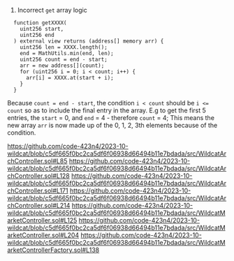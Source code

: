 1. Incorrect `get` array logic

```
  function getXXXX(
    uint256 start,
    uint256 end
  ) external view returns (address[] memory arr) {
    uint256 len = XXXX.length();
    end = MathUtils.min(end, len);
    uint256 count = end - start;
    arr = new address[](count);
    for (uint256 i = 0; i < count; i++) {
      arr[i] = XXXX.at(start + i);
    }
  }
```
Because `count = end - start`, the condition `i < count` should be `i <= count` so as to include the final entry in the array. E.g to get the first 5 entries, the `start` = 0, and `end` = 4 - therefore `count` = 4; This means the new array `arr` is now made up of the 0, 1, 2, 3th elements because of the condition.


https://github.com/code-423n4/2023-10-wildcat/blob/c5df665f0bc2ca5df6f06938d66494b11e7bdada/src/WildcatArchController.sol#L85
https://github.com/code-423n4/2023-10-wildcat/blob/c5df665f0bc2ca5df6f06938d66494b11e7bdada/src/WildcatArchController.sol#L128
https://github.com/code-423n4/2023-10-wildcat/blob/c5df665f0bc2ca5df6f06938d66494b11e7bdada/src/WildcatArchController.sol#L171
https://github.com/code-423n4/2023-10-wildcat/blob/c5df665f0bc2ca5df6f06938d66494b11e7bdada/src/WildcatArchController.sol#L214
https://github.com/code-423n4/2023-10-wildcat/blob/c5df665f0bc2ca5df6f06938d66494b11e7bdada/src/WildcatMarketController.sol#L125
https://github.com/code-423n4/2023-10-wildcat/blob/c5df665f0bc2ca5df6f06938d66494b11e7bdada/src/WildcatMarketController.sol#L204
https://github.com/code-423n4/2023-10-wildcat/blob/c5df665f0bc2ca5df6f06938d66494b11e7bdada/src/WildcatMarketControllerFactory.sol#L138